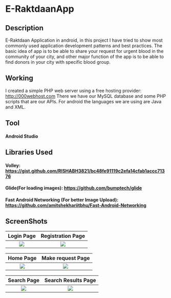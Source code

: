 # E-RaktdaanApp

## Description
E-Raktdaan Application in android, in this project I have tried to show most commonly used application development patterns and best practices.
The basic idea of app is to be able to share your request for urgent blood in the community of your city, and other major function of the app is to be able to find donors in your city with specific blood group.

## Working
I created a simple PHP web server using a free hosting provider: http://000webhost.com
There we have our MySQL database and some PHP scripts that are our APIs.
For android the languages we are using are Java and XML.

## Tool
#### Android Studio  

## Libraries Used
#### Volley: https://gist.github.com/RISHABH3821/bc48fe91119c2efa14cfab1accc71376
#### Glide(For loading images): https://github.com/bumptech/glide
#### Fast Android Networking (For better Image Upload): https://github.com/amitshekhariitbhu/Fast-Android-Networking

## ScreenShots
Login Page                 |  Registration Page
:-------------------------:|:-------------------------:
![](https://raw.github.com/RISHABH3821/BloodBankApp/master/ScreenShots/Screenshot_2019-12-27-15-54-52-83_f40dc4c0b5047a0ee13f6c2a4e6ab6a3.png)  |  ![](https://raw.github.com/RISHABH3821/BloodBankApp/master/ScreenShots/Screenshot_2019-12-27-15-54-52-83_f40dc4c0b5047a0ee13f6c2a4e6ab6a3.png)


Home Page                  |  Make request Page
:-------------------------:|:-------------------------:
![](https://raw.github.com/RISHABH3821/BloodBankApp/master/ScreenShots/Screenshot_2019-12-27-15-55-20-43_f40dc4c0b5047a0ee13f6c2a4e6ab6a3.png)  |  ![](https://raw.github.com/RISHABH3821/BloodBankApp/master/ScreenShots/Screenshot_2019-12-27-15-55-28-10_f40dc4c0b5047a0ee13f6c2a4e6ab6a3.png)


Search Page                |  Search Results Page
:-------------------------:|:-------------------------:
![](https://raw.github.com/RISHABH3821/BloodBankApp/master/ScreenShots/Screenshot_2019-12-27-15-55-36-34_f40dc4c0b5047a0ee13f6c2a4e6ab6a3.png)  |  ![](https://raw.github.com/RISHABH3821/BloodBankApp/master/ScreenShots/Screenshot_2019-12-27-15-55-49-49_f40dc4c0b5047a0ee13f6c2a4e6ab6a3.png)



</div>
